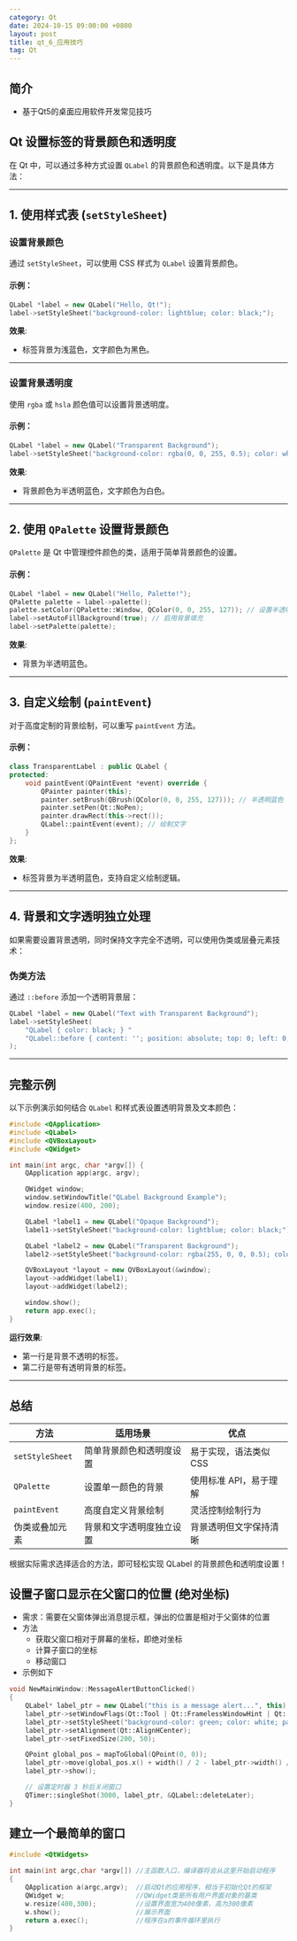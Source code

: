 ```yaml
---
category: Qt
date: 2024-10-15 09:00:00 +0800
layout: post
title: qt_6_应用技巧
tag: Qt
---
```

## 简介

+ 基于Qt5的桌面应用软件开发常见技巧

## Qt 设置标签的背景颜色和透明度

在 Qt 中，可以通过多种方式设置 `QLabel` 的背景颜色和透明度。以下是具体方法：

---

## **1. 使用样式表 (`setStyleSheet`)**

### **设置背景颜色**
通过 `setStyleSheet`，可以使用 CSS 样式为 `QLabel` 设置背景颜色。

#### 示例：
```cpp
QLabel *label = new QLabel("Hello, Qt!");
label->setStyleSheet("background-color: lightblue; color: black;");
```

**效果**:
- 标签背景为浅蓝色，文字颜色为黑色。

---

### **设置背景透明度**
使用 `rgba` 或 `hsla` 颜色值可以设置背景透明度。

#### 示例：
```cpp
QLabel *label = new QLabel("Transparent Background");
label->setStyleSheet("background-color: rgba(0, 0, 255, 0.5); color: white;");
```

**效果**:
- 背景颜色为半透明蓝色，文字颜色为白色。

---

## **2. 使用 `QPalette` 设置背景颜色**

`QPalette` 是 Qt 中管理控件颜色的类，适用于简单背景颜色的设置。

#### 示例：
```cpp
QLabel *label = new QLabel("Hello, Palette!");
QPalette palette = label->palette();
palette.setColor(QPalette::Window, QColor(0, 0, 255, 127)); // 设置半透明蓝色
label->setAutoFillBackground(true); // 启用背景填充
label->setPalette(palette);
```

**效果**:
- 背景为半透明蓝色。

---

## **3. 自定义绘制 (`paintEvent`)**

对于高度定制的背景绘制，可以重写 `paintEvent` 方法。

#### 示例：
```cpp
class TransparentLabel : public QLabel {
protected:
    void paintEvent(QPaintEvent *event) override {
        QPainter painter(this);
        painter.setBrush(QBrush(QColor(0, 0, 255, 127))); // 半透明蓝色
        painter.setPen(Qt::NoPen);
        painter.drawRect(this->rect());
        QLabel::paintEvent(event); // 绘制文字
    }
};
```

**效果**:
- 标签背景为半透明蓝色，支持自定义绘制逻辑。

---

## **4. 背景和文字透明独立处理**

如果需要设置背景透明，同时保持文字完全不透明，可以使用伪类或层叠元素技术：

### **伪类方法**
通过 `::before` 添加一个透明背景层：
```cpp
QLabel *label = new QLabel("Text with Transparent Background");
label->setStyleSheet(
    "QLabel { color: black; } "
    "QLabel::before { content: ''; position: absolute; top: 0; left: 0; width: 100%; height: 100%; background-color: rgba(0, 0, 255, 0.5); z-index: -1; }"
);
```

---

## **完整示例**
以下示例演示如何结合 `QLabel` 和样式表设置透明背景及文本颜色：
```cpp
#include <QApplication>
#include <QLabel>
#include <QVBoxLayout>
#include <QWidget>

int main(int argc, char *argv[]) {
    QApplication app(argc, argv);

    QWidget window;
    window.setWindowTitle("QLabel Background Example");
    window.resize(400, 200);

    QLabel *label1 = new QLabel("Opaque Background");
    label1->setStyleSheet("background-color: lightblue; color: black;");

    QLabel *label2 = new QLabel("Transparent Background");
    label2->setStyleSheet("background-color: rgba(255, 0, 0, 0.5); color: white;");

    QVBoxLayout *layout = new QVBoxLayout(&window);
    layout->addWidget(label1);
    layout->addWidget(label2);

    window.show();
    return app.exec();
}
```

**运行效果**:
- 第一行是背景不透明的标签。
- 第二行是带有透明背景的标签。

---

## **总结**

| **方法**           | **适用场景**                         | **优点**                              |
|--------------------|-------------------------------------|---------------------------------------|
| `setStyleSheet`    | 简单背景颜色和透明度设置             | 易于实现，语法类似 CSS               |
| `QPalette`         | 设置单一颜色的背景                  | 使用标准 API，易于理解               |
| `paintEvent`       | 高度自定义背景绘制                   | 灵活控制绘制行为                     |
| 伪类或叠加元素      | 背景和文字透明度独立设置             | 背景透明但文字保持清晰               |

根据实际需求选择适合的方法，即可轻松实现 QLabel 的背景颜色和透明度设置！

## 设置子窗口显示在父窗口的位置 (绝对坐标)

+ 需求：需要在父窗体弹出消息提示框，弹出的位置是相对于父窗体的位置
+ 方法
  + 获取父窗口相对于屏幕的坐标，即绝对坐标
  + 计算子窗口的坐标
  + 移动窗口
+ 示例如下
```cpp
void NewMainWindow::MessageAlertButtonClicked()
{
    QLabel* label_ptr = new QLabel("this is a message alert...", this);
    label_ptr->setWindowFlags(Qt::Tool | Qt::FramelessWindowHint | Qt::WindowStaysOnTopHint);
    label_ptr->setStyleSheet("background-color: green; color: white; padding: 10px; border-radius: 5px;");
    label_ptr->setAlignment(Qt::AlignHCenter);
    label_ptr->setFixedSize(200, 50);

    QPoint global_pos = mapToGlobal(QPoint(0, 0));
    label_ptr->move(global_pos.x() + width() / 2 - label_ptr->width() / 2, global_pos.y() + 50);
    label_ptr->show();

    // 设置定时器 3 秒后关闭窗口
    QTimer::singleShot(3000, label_ptr, &QLabel::deleteLater);
}
```

## 建立一个最简单的窗口

```cpp
#include <QtWidgets>
 
int main(int argc,char *argv[]) //主函数入口，编译器将会从这里开始启动程序
{
    QApplication a(argc,argv);  //启动Qt的应用程序，相当于初始化Qt的框架
    QWidget w;                  //QWidget类是所有用户界面对象的基类
    w.resize(400,300);          //设置界面宽为400像素，高为300像素
    w.show();                   //展示界面
    return a.exec();            //程序在a的事件循环里执行
}
```